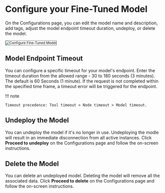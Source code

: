 # Configure your Fine-Tuned Model

On the Configurations page, you can edit the model name and description, add tags, adjust the model endpoint timeout duration, undeploy, or delete the model.

<img src="../images/configure-fine-tuned-model-1.png" alt="Configure Fine-Tuned Model" title="Configure Fine-Tuned Model" style="border: 1px solid gray; zoom:80%;">

## Model Endpoint Timeout

You can configure a specific timeout for your model's endpoint. Enter the timeout duration from the allowed range - 30 to 180 seconds (3 minutes). The default is 60 Seconds (1 minute). If the request is not completed within the specified time frame, a timeout error will be triggered for the endpoint.

!!! note 

    Timeout precedence: Tool timeout > Node timeout > Model timeout.


## Undeploy the Model 

You can undeploy the model if it's no longer in use. Undeploying the modle will result in an immediate disconnection from all active instances. Click **Proceed to undeploy** on the Configurations page and follow the on-screen instructions.

## Delete the Model

You can delete an undeployed model. Deleting the model will remove all the associated data. Click **Proceed to delete** on the Configurations page and follow the on-screen instructions.

